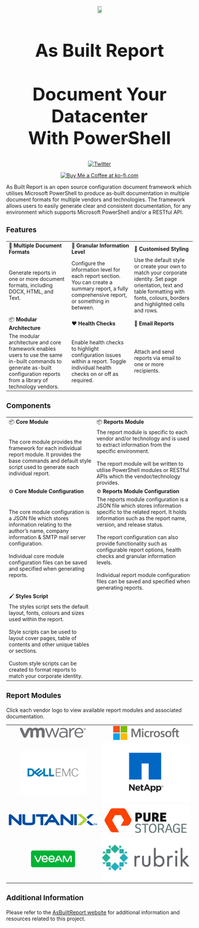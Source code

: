 <p align="center">
    <a href="https://www.asbuiltreport.com/" alt="AsBuiltReport"></a>
            <img src='https://github.com/AsBuiltReport.png' width="15%" height="15%" /></a>
</p>

<h1 style="font-size:5vw" align="center">
    As Built Report
    <br><br>Document Your Datacenter
    <br>With PowerShell
</h1>

<p align="center">
    <a href="https://twitter.com/AsBuiltReport" target="_blank" rel="noopener noreferrer"><img src="https://img.shields.io/twitter/follow/AsBuiltReport.svg?style=social" alt="Twitter" /></a>
</p>

<p align="center">
    <a href='https://ko-fi.com/B0B7DDGZ7' target="_blank" rel="noopener noreferrer"><img height='36' style='border:0px;height:36px;' src='https://cdn.ko-fi.com/cdn/kofi1.png?v=3' border='0' alt='Buy Me a Coffee at ko-fi.com' /></a>
</p>

As Built Report is an open source configuration document framework which utilises Microsoft PowerShell to produce as-built documentation in multiple document formats for multiple vendors and technologies. The framework allows users to easily generate clear and consistent documentation, for any environment which supports Microsoft PowerShell and/or a RESTful API.


<h3 style="font-size:2vw" align="left"><b>Features</b></h3>

||||
|-----------------------|-----------------------|-----------------------|
| :memo: **Multiple Document Formats** | :microscope: **Granular Information Level** | :art: **Customised Styling** |
| Generate reports in one or more document formats, including DOCX, HTML, and Text. | Configure the information level for each report section. You can create a summary report, a fully comprehensive report, or something in between. | Use the default style or create your own to match your corporate identity. Set page orientation, text and table formatting with fonts, colours, borders and highlighted cells and rows. |
| :package: **Modular Architecture** | :hearts: **Health Checks** | :email: **Email Reports** |
| The modular architecture and core framework enables users to use the same in-built commands to generate as-built configuration reports from a library of technology vendors. | Enable health checks to highlight configuration issues within a report. Toggle individual health checks on or off as required. | Attach and send reports via email to one or more recipients. |

<h3 style="font-size:2vw" align="left"><b>Components</b></h3>



|||
|-----------------------|-----------------------|
| 📦 **Core Module** | 📦 **Reports Module** |
| The core module provides the framework for each individual report module. It provides the base commands and default style script used to generate each individual report. | The report module is specific to each vendor and/or technology and is used to extract information from the specific environment.<br><br>The report module will be written to utilise PowerShell modules or RESTful APIs which the vendor/technology provides. |
| ⚙️ **Core Module Configuration** | ⚙️ **Reports Module Configuration** |
|The core module configuration is a JSON file which stores information relating to the author’s name, company information & SMTP mail server configuration.<br><br>Individual core module configuration files can be saved and specified when generating reports. | The reports module configuration is a JSON file which stores information specific to the related report. It holds information such as the report name, version, and release status.<br><br>The report configuration can also provide functionality such as configurable report options, health checks and granular information levels.<br><br>Individual report module configuration files can be saved and specified when generating reports. |
| 🖌️ **Styles Script** |
| The styles script sets the default layout, fonts, colours and sizes used within the report.<br><br>Style scripts can be used to layout cover pages, table of contents and other unique tables or sections.<br><br>Custom style scripts can be created to format reports to match your corporate identity. |

<h3 style="font-size:2vw" align="left"><b>Report Modules</b></h3>

Click each vendor logo to view available report modules and associated documentation.

<table width="100%">
    <tr>
        <td align="center" valign="middle" width="50%"><a href="https://github.com/orgs/AsBuiltReport/repositories?q=VMware&type=all&language=&sort="><img src="https://raw.githubusercontent.com/AsBuiltReport/.github/main/profile/images/VMware.png" width="75%" height="75%" /></a></td>
        <td align="center" valign="middle" width="50%"><a href="https://github.com/orgs/AsBuiltReport/repositories?q=Microsoft&type=all&language=&sort="><img src="https://raw.githubusercontent.com/AsBuiltReport/.github/main/profile/images/Microsoft.png" width="75%" height="75%" /></a></td>
    </tr>
    <tr>
        <td align="center" valign="middle" width="50%"><a href="https://github.com/orgs/AsBuiltReport/repositories?q=DellEMC&type=all&language=&sort="><img src="https://raw.githubusercontent.com/AsBuiltReport/.github/main/profile/images/Dell_EMC.png" width="75%" height="75%" /></a></td>
        <td align="center" valign="middle" width="50%"><a href="https://github.com/orgs/AsBuiltReport/repositories?q=NetApp&type=all&language=&sort="><img src="https://raw.githubusercontent.com/AsBuiltReport/.github/main/profile/images/NetApp.png" /></a></td>
    </tr>
    <tr>
        <td align="center" valign="middle" width="50%"><a href="https://github.com/orgs/AsBuiltReport/repositories?q=Nutanix&type=all&language=&sort="><img src="https://raw.githubusercontent.com/AsBuiltReport/.github/main/profile/images/Nutanix.png" /></a></td>
        <td align="center" valign="middle" width="50%"><a href="https://github.com/orgs/AsBuiltReport/repositories?q=PureStorage&type=all&language=&sort="><img src="https://raw.githubusercontent.com/AsBuiltReport/.github/main/profile/images/PureStorage.jpg" /></a></td>
    </tr>
    <tr>
        <td align="center" valign="middle" width="50%"><a href="https://github.com/orgs/AsBuiltReport/repositories?q=Veeam&type=all&language=&sort="><img src="https://raw.githubusercontent.com/AsBuiltReport/.github/main/profile/images/Veeam.png" width="50%" height="50%" /></a></td>
        <td align="center" valign="middle" width="50%"><a href="https://github.com/orgs/AsBuiltReport/repositories?q=Rubrik&type=all&language=&sort="><img src="https://raw.githubusercontent.com/AsBuiltReport/.github/main/profile/images/Rubrik.png" /></a></td>
    </tr>
</table>

<h3 style="font-size:2vw" align="left"><b>Additional Information</b></h3>

Please refer to the [AsBuiltReport website](https://www.asbuiltreport.com) for additional information and resources related to this project.
